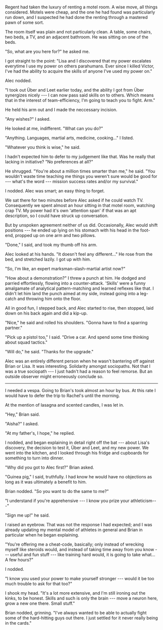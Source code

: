 Regent had taken the luxury of renting a motel room. A wise move, all things considered. Motels
were cheap, and the one he had found was particularly run down, and I suspected he had done the renting
through a mastered pawn of some sort.

The room itself was plain and not particularly clean. A table, some chairs, two beds, a TV, and an
adjacent bathroom. He was sitting on one of the beds.

"So, what are you here for?" he asked me.

I got straight to the point: "Lisa and I discovered that my power escalates everytime I use my power on others
parahumans. Ever since I killed Victor, I've had the ability to acquire the skills of
anyone I've used my power on."

Alec nodded.

"I took out Über and Leet earlier today, and the ability I got from Über synergizes nicely ---
I can now pass said skills on to others. Which means that in the interest of team-efficiency, I'm going to
teach you to fight. Arm."

He held his arm out and I made the neccessary incision.

"Any wishes?" I asked.

He looked at me, indifferent. "What can you do?"

"Anything. Languages, martial arts, medicine, cooking..." I listed.

"Whatever you think is wise," he said.

I hadn't expected him to defer to my judgement like that. Was he really that lacking
in initiative? "No preferences at all?"

He shrugged. "You're about a million times smarter than me," he said. "You wouldn't
waste time teaching me things you weren't sure would be good for --- what's the word ---
mission success rates and/or my survival."

I nodded. Alec was smart; an easy thing to forget.

We sat there for two minutes before Alec asked if he could watch TV.
Consequently we spent almost an hour sitting in that motel room, watching crap TV. My power
had it's own 'attention span' if that was an apt description, so I could have struck up conversation.

But by unspoken agreement neither of us did. Occasionally, Alec would shift positions --- he ended up lying
on his stomach with his head in the foot-end, propped up on one arm and two pillows.

"Done," I said, and took my thumb off his arm.

Alec looked at his hands. "It doesn't feel any different..." He rose from the bed, and
stretched lazily. I got up with him.

"So, I'm like, an expert marksman-slash-martial artist now?"

"How about a demonstration?" I threw a punch at him. He dodged and parried effortlessly, flowing into
a counter-attack. 'Skills' were a funny amalgamate of analytical pattern-matching and learned reflexes
like that. I didn't let him land the punch aimed at my side, instead going into a leg-catch and throwing
him onto the floor.

All in good fun, I stepped back, and Alec started to rise, then stopped, laid down on his back again
and did a kip-up.

"Nice," he said and rolled his shoulders. "Gonna have to find a sparring partner."

"Pick up a pistol too," I said. "Drive a car. And spend some time thinking about squad tactics."

"Will do," he said. "Thanks for the upgrade."

Alec was an entirely different person when he wasn't bantering off against Brian or Lisa. It was
interesting. Solidarity amongst sociopaths. Not that I was a true sociopath --- I just hadn't had
a reason to feel remorse. But an outside observer might erroneously conclude so.

----

I needed a vespa. Going to Brian's took almost an hour by bus. At this rate I would have to defer
the trip to Rachel's until the morning.

At the mention of lasagna and scented candles, I was let in.

"Hey," Brian said.

"Aisha?" I asked.

"At my father's, I hope," he replied.

I nodded, and began explaining in detail right off the bat --- about Lisa's discovery, the
decision to test it, Über and Leet, and my new power. We went into the kitchen, and I looked
through his fridge and cupboards for something to turn into dinner.

"Why did you got to Alec first?" Brian asked.

"Guinea pig," I said, truthfully. I had know he would have no objections as long as it was ultimately
a benefit to him.

Brian nodded. "So you want to do the same to me?"

"I understand if you're apprehensive --- I know you prize your athleticism---"

"Sign me up!" he said.

I raised an eyebrow. That was not the response I had expected; and I was already updating my
mental model of athletes in general and Brian in particular when he began explaining.

"You're offering me a cheat-code, basically; only instead of wrecking myself like steroids
would, and instead of taking time away from you know --- useful and fun stuff --- like training hard
would, it is going to take what... A few hours?"

I nodded.

"I know you used your power to make yourself stronger --- would it be too much trouble to ask for
that too?"

I shook my head. "It's a lot more extensive, and I'm still ironing out the kinks, to be honest.
Skills and such is only the brain --- move a neuron here, grow a new one there. Small stuff."

Brian nodded, grinning. "I've always wanted to be able to actually fight some of the hard-hitting guys out
there. I just settled for it never really being in the cards."
